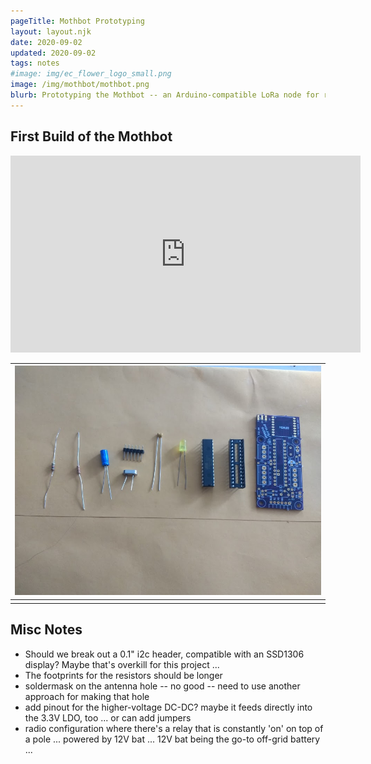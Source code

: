 ```yaml
---
pageTitle: Mothbot Prototyping
layout: layout.njk
date: 2020-09-02
updated: 2020-09-02
tags: notes
#image: img/ec_flower_logo_small.png
image: /img/mothbot/mothbot.png
blurb: Prototyping the Mothbot -- an Arduino-compatible LoRa node for remote monitoring applications.
---
```


## First Build of the Mothbot

<iframe width="560" height="315" src="https://www.youtube.com/embed/pFzX0aoHLn4" frameborder="0" allow="accelerometer; autoplay; encrypted-media; gyroscope; picture-in-picture" allowfullscreen></iframe>

|[ ![parts.jpg](/img/mothbot/parts.jpg)](/img/mothbot/parts.jpg)|
|:--:|
|  |


## Misc Notes

- Should we break out a 0.1" i2c header, compatible with an SSD1306 display?  Maybe that's overkill for this project ...
- The footprints for the resistors should be longer 
- soldermask on the antenna hole -- no good -- need to use another approach for making that hole
- add pinout for the higher-voltage DC-DC?  maybe it feeds directly into the 3.3V LDO, too ... or can add jumpers
- radio configuration where there's a relay that is constantly 'on' on top of a pole ... powered by 12V bat ... 12V bat being the go-to off-grid battery ... 